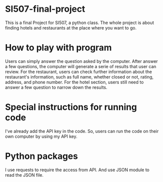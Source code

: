 # SI507-final-project
This is a final Project for SI507, a python class. The whole project is about finding hotels and restaurants at the place where you want to go.  

# How to play with program
Users can simply answer the question asked by the computer. After answer a few questions, the computer will generate a serie of results that user can review. For the restaurant, users can check further information about the restaurant's information, such as full name, whether closed or not, rating, address, and phone number. For the hotel section, users still need to answer a few question to narrow down the results. 

# Special instructions for running code
I've already add the API key in the code. So, users can run the code on their own computer by using my API key. 

# Python packages
I use requests to require the access from API. And use JSON module to read the JSON file. 